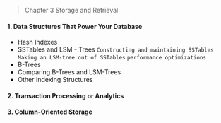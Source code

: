 > Chapter 3 Storage and Retrieval

#### 1. Data Structures That Power Your Database
* Hash Indexes
* SSTables and LSM - Trees ```Constructing and maintaining SSTables``` ```Making an LSM-tree out of SSTables``` ```performance optimizations``` 
* B-Trees
* Comparing B-Trees and LSM-Trees
* Other Indexing Structures
#### 2. Transaction Processing or Analytics

#### 3. Column-Oriented Storage
